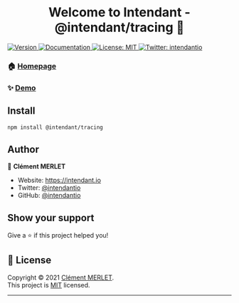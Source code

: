 <h1 align="center">Welcome to Intendant - @intendant/tracing 👋</h1>
<p>
  <a href="https://www.npmjs.com/package/@intendant/tracing" target="_blank">
    <img alt="Version" src="https://img.shields.io/npm/v/@intendant/tracing.svg">
  </a>
  <a href="https://intendant.io/" target="_blank">
    <img alt="Documentation" src="https://img.shields.io/badge/documentation-yes-brightgreen.svg" />
  </a>
  <a href="https://choosealicense.com/licenses/mit/" target="_blank">
    <img alt="License: MIT" src="https://img.shields.io/badge/License-MIT-yellow.svg" />
  </a>
  <a href="https://twitter.com/intendantio" target="_blank">
    <img alt="Twitter: intendantio" src="https://img.shields.io/twitter/follow/intendantio.svg?style=social" />
  </a>
</p>

### 🏠 [Homepage](https://intendant.io/)

### ✨ [Demo](https://demo.intendant.io/admin/)

## Install

```sh
npm install @intendant/tracing
```

## Author

👤 **Clément MERLET**

* Website: https://intendant.io
* Twitter: [@intendantio](https://twitter.com/intendantio)
* GitHub: [@intendantio](https://github.com/intendantio)

## Show your support

Give a ⭐️ if this project helped you!

## 📝 License

Copyright © 2021 [Clément MERLET](https://github.com/intendantio).<br />
This project is [MIT](https://choosealicense.com/licenses/mit/) licensed.

***
